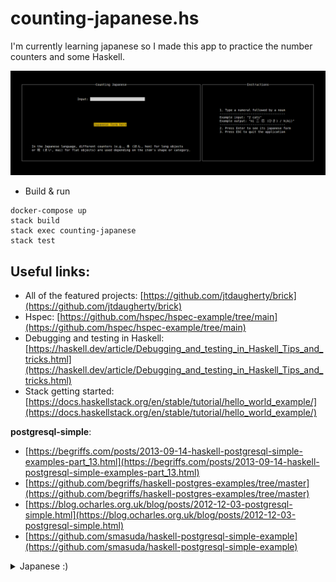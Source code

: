 # counting-japanese.hs

I'm currently learning japanese so I made this app to practice the number counters and some Haskell.

![counting-japanese](demo.gif)

- Build & run

``` shell
docker-compose up
stack build
stack exec counting-japanese
stack test
```

## Useful links:

- All of the featured projects: [https://github.com/jtdaugherty/brick](https://github.com/jtdaugherty/brick)
- Hspec: [https://github.com/hspec/hspec-example/tree/main](https://github.com/hspec/hspec-example/tree/main)
- Debugging and testing in Haskell: [https://haskell.dev/article/Debugging_and_testing_in_Haskell_Tips_and_tricks.html](https://haskell.dev/article/Debugging_and_testing_in_Haskell_Tips_and_tricks.html)
- Stack getting started: [https://docs.haskellstack.org/en/stable/tutorial/hello_world_example/](https://docs.haskellstack.org/en/stable/tutorial/hello_world_example/)

**postgresql-simple**:
- [https://begriffs.com/posts/2013-09-14-haskell-postgresql-simple-examples-part_13.html](https://begriffs.com/posts/2013-09-14-haskell-postgresql-simple-examples-part_13.html)
- [https://github.com/begriffs/haskell-postgres-examples/tree/master](https://github.com/begriffs/haskell-postgres-examples/tree/master)
- [https://blog.ocharles.org.uk/blog/posts/2012-12-03-postgresql-simple.html](https://blog.ocharles.org.uk/blog/posts/2012-12-03-postgresql-simple.html)
- [https://github.com/smasuda/haskell-postgresql-simple-example](https://github.com/smasuda/haskell-postgresql-simple-example)

<details>
<summary> Japanese :)</summary>


### Regular Kana

Hiragana

| .   | w   | r   | y   | m   | h   | n   | t   | s   | k   |     |       |
| --- | --- | --- | --- | --- | --- | --- | --- | --- | --- | --- | ----- |
| ん  | わ  | ら  | や  | ま  | は  | な  | た  | さ  | か  | あ  | **a** |
|     |     | り  |     | み  | ひ  | に  | ち  | し  | き  | ぃ  | **i** |
|     |     | る  | ゆ  | む  | ふ  | ぬ  | つ  | す  | く  | う  | **u** |
|     |     | れ  |     | め  | へ  | ね  | て  | せ  | け  | え  | **e** |
|     | を  | ろ  | よ  | も  | ほ  | の  | と  | そ  | こ  | お  | **o** |

Katakana

| .   | w   | r   | y   | m   | h   | n   | t   | s   | k   |     |       |
| --- | --- | --- | --- | --- | --- | --- | --- | --- | --- | --- | ----- |
| ン  | ワ  | ラ  | ヤ  | マ  | ハ  | ナ  | タ  | サ  | カ  | ア  | **a** |
|     |     | リ  |     | ミ  | ヒ  | に  | チ  | シ  | キ  | イ  | **i** |
|     |     | ル  | ユ  | ム  | フ  | ヌ  | ツ  | ス  | ク  | ウ  | **u** |
|     |     | レ  |     | メ  | ヘ  | ネ  | テ  | セ  | ケ  | エ  | **e** |
|     | ヲ  | ロ  | ヨ  | モ  | ホ  | ノ  | ト  | ソ  | コ  | オ  | **o** |

Items

    かばん (bag)
    地[ち]図[ず] (map)
    パスポート (passport)
    スマホ (smartphone)
    切[き]符[っぷ] (ticket)
    財布[さいふ] (wallet)
    時計[とけい] (watch, clock)
    鍵[かぎ] (key)
    眼鏡[めがね] (glasses)
    カメラ (camera)
    ボールペン (ballpoint pen)
    ノート (notebook)

Clothing

    靴[くつ] (shoes)
    コート (coat)
    帽[ぼう]子[し] (hat)
    シャツ (shirt)

Food and Beverages

    ケーキ (cake)
    ピザ (pizza)
    ラーメン (ramen)
    カレー (curry)
    ご飯[はん] (rice, meal)
    寿[す]司[し] (sushi)
    お茶[ちゃ] (tea)
    パン (bread)
    牛乳[ぎゅうにゅう] (milk)
    ジュース (juice)
    コーヒー (coffee)
    ビール (beer)
    ワイン (wine)

Professions

    人[ひと] (person, people)
    先[せん]生[せい] (teacher, teachers)
    学[がく]生[せい] (student, students)
    弁[べん]護[ご]士[し] (lawyer, lawyers)
    医[い]者[しゃ] (doctor, doctors)
    エンジニア (engineer)
    大[だい]学[がく]生[せい] (college student)
    看[かん]護[ご]師[し] (nurse)
    会[かい]社[しゃ]員[いん] (office worker)

Locations

    まち (town, city)
    とし (cities, city)

Places

    病院[びょういん] (hospital)
    郵便局[ゆうびんきょく] (post office)
    図書館[としょかん] (library)
    地[じ]下[か]鉄[てつ] (subway)
    空[くう]港[こう] (airport)
    駅[えき] (train station)
    バスてい (bus stop)
    デパート (department store)
    ホテル (hotel)
    コンビニ (convenience store)
    大[だい]学[がく] (university, college)

Nations and Nationalities

    フランス (France) → フランス人[じん] (French)
    ドイツ (Germany) → ドイツ人[じん] (German)
    中国[ちゅうごく] (China) → 中国人[ちゅうごくじん] (Chinese)
    韓国[かんこく] (South Korea) → 韓国人[かんこくじん] (Korean)
    ロシア (Russia) → ロシア人[じん] (Russian)
    ブラジル (Brazil) → ブラジル人[じん] (Brazilian)
    イギリス (Britain) → イギリス人[じん] (British)
    日[に]本[ほん] (Japan) → 日[に]本[ほん]人[じん] (Japanese)
    カナダ (Canada) → カナダ人[じん] (Canadian)
    アメリカ (USA) → アメリカ人[じん] (American)

Media

    映[えい]画[が] (movies)
    テレビ (TV)

</details>
